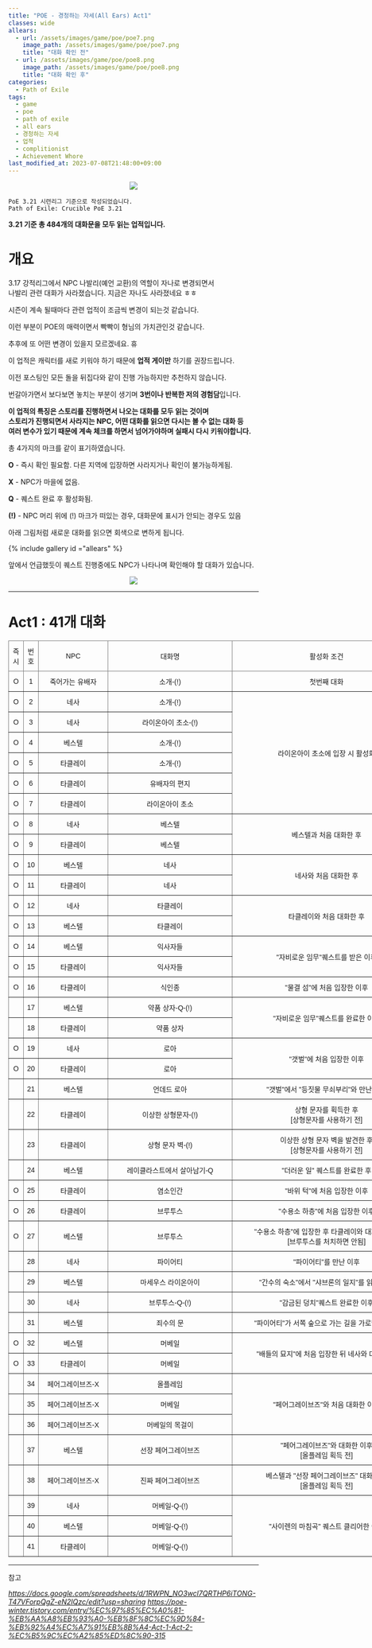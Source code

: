 ```yaml
---
title: "POE - 경청하는 자세(All Ears) Act1"
classes: wide
allears:
  - url: /assets/images/game/poe/poe7.png
    image_path: /assets/images/game/poe/poe7.png
    title: "대화 확인 전"
  - url: /assets/images/game/poe/poe8.png
    image_path: /assets/images/game/poe/poe8.png
    title: "대화 확인 후"
categories:
  - Path of Exile
tags:
  - game
  - poe
  - path of exile
  - all ears
  - 경청하는 자세
  - 업적
  - complitionist
  - Achievement Whore
last_modified_at: 2023-07-08T21:48:00+09:00
---
```


<p align="center">
 <img src = '{{ "/assets/images/game/poe/poe_ear.png" | absolute_url }}'>
</p>

<style type="text/css">
.tg  {border-collapse:collapse;border-spacing:0;}
.tg td{border-color:black;border-style:solid;border-width:1px;font-family:Arial, sans-serif;font-size:14px;
  overflow:hidden;padding:10px 5px;word-break:normal;}
.tg th{border-color:black;border-style:solid;border-width:1px;font-family:Arial, sans-serif;font-size:14px;
  font-weight:normal;overflow:hidden;padding:10px 5px;word-break:normal;}
.tg .tg-9wq8{border-color:inherit;text-align:center;vertical-align:middle}
</style>

```
PoE 3.21 시련리그 기준으로 작성되었습니다.
Path of Exile: Crucible PoE 3.21
```

**3.21 기준 총 484개의 대화문을 모두 읽는 업적입니다.**

# 개요

3.17 강적리그에서 NPC 나발리(예언 교환)의 역할이 자나로 변경되면서  
나발리 관련 대화가 사라졌습니다. 지금은 자나도 사라졌네요 ㅎㅎ

시즌이 계속 될때마다 관련 업적이 조금씩 변경이 되는것 같습니다.

이런 부분이 POE의 매력이면서 빡빡이 형님의 가치관인것 같습니다.

추후에 또 어떤 변경이 있을지 모르겠네요. 휴

이 업적은 캐릭터를 새로 키워야 하기 때문에 **업적 게이만** 하기를 권장드립니다.

이전 포스팅인 모든 돌을 뒤집다와 같이 진행 가능하지만 추천하지 않습니다.

번갈아가면서 보다보면 놓치는 부분이 생기며 **3번이나 반복한 저의 경험담**입니다.

**이 업적의 특징은 스토리를 진행하면서 나오는 대화를 모두 읽는 것이며**  
**스토리가 진행되면서 사라지는 NPC, 어떤 대화를 읽으면 다시는 볼 수 없는 대화 등**  
**여러 변수가 있기 때문에 계속 체크를 하면서 넘어가야하며 실패시 다시 키워야합니다.**

총 4가지의 마크를 같이 표기하였습니다.

**O** - 즉시 확인 필요함. 다른 지역에 입장하면 사라지거나 확인이 불가능하게됨.

**X** - NPC가 마을에 없음.

**Q** - 퀘스트 완료 후 활성화됨.

**(!)** - NPC 머리 위에 (!) 마크가 떠있는 경우, 대화문에 표시가 안되는 경우도 있음

아래 그림처럼 새로운 대화를 읽으면 회색으로 변하게 됩니다.

{% include gallery id ="allears" %}

앞에서 언급했듯이 퀘스트 진행중에도 NPC가 나타나며 확인해야 할 대화가 있습니다.

<p align="center">
 <img src = '{{ "/assets/images/game/poe/poe9.png" | absolute_url }}'>
</p>

---

# Act1 : 41개 대화

<table class="tg" style="undefined;table-layout: fixed; width: 1085px">
<colgroup>
<col style="width: 30px">
<col style="width: 30px">
<col style="width: 140px">
<col style="width: 250px">
<col style="width: 380px">
</colgroup>
<thead>
  <tr>
    <th class="tg-9wq8">즉시</th>
    <th class="tg-9wq8">번호</th>
    <th class="tg-9wq8">NPC</th>
    <th class="tg-9wq8">대화명</th>
    <th class="tg-9wq8">활성화 조건</th>
  </tr>
</thead>
<tbody>
  <tr>
    <td class="tg-9wq8">O</td>
    <td class="tg-9wq8">1</td>
    <td class="tg-9wq8">죽어가는 유배자</td>
    <td class="tg-9wq8">소개-(!)</td>
    <td class="tg-9wq8">첫번째 대화</td>
  </tr>
  <tr>
    <td class="tg-9wq8">O</td>
    <td class="tg-9wq8">2</td>
    <td class="tg-9wq8">네사</td>
    <td class="tg-9wq8">소개-(!)</td>
    <td class="tg-9wq8" rowspan=6>라이온아이 초소에 입장 시 활성화</td>
  </tr>
  <tr>
    <td class="tg-9wq8">O</td>
    <td class="tg-9wq8">3</td>
    <td class="tg-9wq8">네사</td>
    <td class="tg-9wq8">라이온아이 초소-(!)</td>
  </tr>
  <tr>
    <td class="tg-9wq8">O</td>
    <td class="tg-9wq8">4</td>
    <td class="tg-9wq8">베스텔</td>
    <td class="tg-9wq8">소개-(!)</td>
  </tr>
  <tr>
    <td class="tg-9wq8">O</td>
    <td class="tg-9wq8">5</td>
    <td class="tg-9wq8">타클레이</td>
    <td class="tg-9wq8">소개-(!)</td>
  </tr>
  <tr>
    <td class="tg-9wq8">O</td>
    <td class="tg-9wq8">6</td>
    <td class="tg-9wq8">타클레이</td>
    <td class="tg-9wq8">유배자의 편지</td>
  </tr>
  <tr>
    <td class="tg-9wq8">O</td>
    <td class="tg-9wq8">7</td>
    <td class="tg-9wq8">타클레이</td>
    <td class="tg-9wq8">라이온아이 초소</td>
  </tr>
  <tr>
    <td class="tg-9wq8">O</td>
    <td class="tg-9wq8">8</td>
    <td class="tg-9wq8">네사</td>
    <td class="tg-9wq8">베스텔</td>
    <td class="tg-9wq8" rowspan=2>베스텔과 처음 대화한 후</td>
  </tr>
  <tr>
    <td class="tg-9wq8">O</td>
    <td class="tg-9wq8">9</td>
    <td class="tg-9wq8">타클레이</td>
    <td class="tg-9wq8">베스텔</td>
  </tr>
  <tr>
    <td class="tg-9wq8">O</td>
    <td class="tg-9wq8">10</td>
    <td class="tg-9wq8">베스텔</td>
    <td class="tg-9wq8">네사</td>
    <td class="tg-9wq8" rowspan=2>네사와 처음 대화한 후</td>
  </tr>
  <tr>
    <td class="tg-9wq8">O</td>
    <td class="tg-9wq8">11</td>
    <td class="tg-9wq8">타클레이</td>
    <td class="tg-9wq8">네사</td>
  </tr>
  <tr>
    <td class="tg-9wq8">O</td>
    <td class="tg-9wq8">12</td>
    <td class="tg-9wq8">네사</td>
    <td class="tg-9wq8">타클레이</td>
    <td class="tg-9wq8" rowspan=2>타클레이와 처음 대화한 후</td>
  </tr>
  <tr>
    <td class="tg-9wq8">O</td>
    <td class="tg-9wq8">13</td>
    <td class="tg-9wq8">베스텔</td>
    <td class="tg-9wq8">타클레이</td>
  </tr>
  <tr>
    <td class="tg-9wq8">O</td>
    <td class="tg-9wq8">14</td>
    <td class="tg-9wq8">베스텔</td>
    <td class="tg-9wq8">익사자들</td>
    <td class="tg-9wq8" rowspan=2>"자비로운 임무"퀘스트를 받은 이후</td>
  </tr>
  <tr>
    <td class="tg-9wq8">O</td>
    <td class="tg-9wq8">15</td>
    <td class="tg-9wq8">타클레이</td>
    <td class="tg-9wq8">익사자들</td>
  </tr>
  <tr>
    <td class="tg-9wq8">O</td>
    <td class="tg-9wq8">16</td>
    <td class="tg-9wq8">타클레이</td>
    <td class="tg-9wq8">식인종</td>
    <td class="tg-9wq8">"물결 섬"에 처음 입장한 이후</td>
  </tr>
  <tr>
    <td class="tg-9wq8"></td>
    <td class="tg-9wq8">17</td>
    <td class="tg-9wq8">베스텔</td>
    <td class="tg-9wq8">약품 상자-Q-(!)</td>
    <td class="tg-9wq8" rowspan=2>"자비로운 임무"퀘스트를 완료한 이후</td>
  </tr>
  <tr>
    <td class="tg-9wq8"></td>
    <td class="tg-9wq8">18</td>
    <td class="tg-9wq8">타클레이</td>
    <td class="tg-9wq8">약품 상자</td>
  </tr>
  <tr>
    <td class="tg-9wq8">O</td>
    <td class="tg-9wq8">19</td>
    <td class="tg-9wq8">네사</td>
    <td class="tg-9wq8">로아</td>
    <td class="tg-9wq8" rowspan=2>"갯벌"에 처음 입장한 이후</td>
  </tr>
  <tr>
    <td class="tg-9wq8">O</td>
    <td class="tg-9wq8">20</td>
    <td class="tg-9wq8">타클레이</td>
    <td class="tg-9wq8">로아</td>
  </tr>
  <tr>
    <td class="tg-9wq8"></td>
    <td class="tg-9wq8">21</td>
    <td class="tg-9wq8">베스텔</td>
    <td class="tg-9wq8">언데드 로아</td>
    <td class="tg-9wq8">"갯벌"에서 "등짓물 무쇠부리"와 만난 이후</td>
  </tr>
  <tr>
    <td class="tg-9wq8"></td>
    <td class="tg-9wq8">22</td>
    <td class="tg-9wq8">타클레이</td>
    <td class="tg-9wq8">이상한 상형문자-(!)</td>
    <td class="tg-9wq8">상형 문자를 획득한 후<br>[상형문자를 사용하기 전]</td>
  </tr>
  <tr>
    <td class="tg-9wq8"></td>
    <td class="tg-9wq8">23</td>
    <td class="tg-9wq8">타클레이</td>
    <td class="tg-9wq8">상형 문자 벽-(!)</td>
    <td class="tg-9wq8">이상한 상형 문자 벽을 발견한 후<br>[상형문자를 사용하기 전]</td>
  </tr>
  <tr>
    <td class="tg-9wq8"></td>
    <td class="tg-9wq8">24</td>
    <td class="tg-9wq8">베스텔</td>
    <td class="tg-9wq8">레이클라스트에서 살아남기-Q</td>
    <td class="tg-9wq8">"더러운 일" 퀘스트를 완료한 후</td>
  </tr>
  <tr>
    <td class="tg-9wq8">O</td>
    <td class="tg-9wq8">25</td>
    <td class="tg-9wq8">타클레이</td>
    <td class="tg-9wq8">염소인간</td>
    <td class="tg-9wq8">"바위 턱"에 처음 입장한 이후</td>
  </tr>
  <tr>
    <td class="tg-9wq8">O</td>
    <td class="tg-9wq8">26</td>
    <td class="tg-9wq8">타클레이</td>
    <td class="tg-9wq8">브루투스</td>
    <td class="tg-9wq8">"수용소 하층"에 처음 입장한 이후</td>
  </tr>
  <tr>
    <td class="tg-9wq8">O</td>
    <td class="tg-9wq8">27</td>
    <td class="tg-9wq8">베스텔</td>
    <td class="tg-9wq8">브루투스</td>
    <td class="tg-9wq8">"수용소 하층"에 입장한 후 타클레이와 대화한 이후<br>[브루투스를 처치하면 안됨]</td>
  </tr>
  <tr>
    <td class="tg-9wq8"></td>
    <td class="tg-9wq8">28</td>
    <td class="tg-9wq8">네사</td>
    <td class="tg-9wq8">파이어티</td>
    <td class="tg-9wq8">"파이어티"를 만난 이후</td>
  </tr>
  <tr>
    <td class="tg-9wq8"></td>
    <td class="tg-9wq8">29</td>
    <td class="tg-9wq8">베스텔</td>
    <td class="tg-9wq8">마세우스 라이온아이</td>
    <td class="tg-9wq8">"간수의 숙소"에서 "샤브론의 일지"를 읽은 이후</td>
  </tr>
  <tr>
    <td class="tg-9wq8"></td>
    <td class="tg-9wq8">30</td>
    <td class="tg-9wq8">네사</td>
    <td class="tg-9wq8">브루투스-Q-(!)</td>
    <td class="tg-9wq8">"감금된 덩치"퀘스트 완료한 이후</td>
  </tr>
  <tr>
    <td class="tg-9wq8"></td>
    <td class="tg-9wq8">31</td>
    <td class="tg-9wq8">베스텔</td>
    <td class="tg-9wq8">죄수의 문</td>
    <td class="tg-9wq8">"파이어티"가 서쪽 숲으로 가는 길을 가로막은 이후</td>
  </tr>
  <tr>
    <td class="tg-9wq8">O</td>
    <td class="tg-9wq8">32</td>
    <td class="tg-9wq8">베스텔</td>
    <td class="tg-9wq8">머베일</td>
    <td class="tg-9wq8" rowspan=2>"배들의 묘지"에 처음 입장한 뒤 네사와 대화 이후</td>
  </tr>
  <tr>
    <td class="tg-9wq8">O</td>
    <td class="tg-9wq8">33</td>
    <td class="tg-9wq8">타클레이</td>
    <td class="tg-9wq8">머베일</td>
  </tr>
  <tr>
    <td class="tg-9wq8"></td>
    <td class="tg-9wq8">34</td>
    <td class="tg-9wq8">페어그레이브즈-X</td>
    <td class="tg-9wq8">올플레임</td>
    <td class="tg-9wq8" rowspan=3>"페어그레이브즈"와 처음 대화한 이후</td>
  </tr>
  <tr>
    <td class="tg-9wq8"></td>
    <td class="tg-9wq8">35</td>
    <td class="tg-9wq8">페어그레이브즈-X</td>
    <td class="tg-9wq8">머베일</td>
  </tr>
  <tr>
    <td class="tg-9wq8"></td>
    <td class="tg-9wq8">36</td>
    <td class="tg-9wq8">페어그레이브즈-X</td>
    <td class="tg-9wq8">머베일의 목걸이</td>
  </tr>
  <tr>
    <td class="tg-9wq8"></td>
    <td class="tg-9wq8">37</td>
    <td class="tg-9wq8">베스텔</td>
    <td class="tg-9wq8">선장 페어그레이브즈</td>
    <td class="tg-9wq8">"페어그레이브즈"와 대화한 이후<br>[올플레임 획득 전]</td>
  </tr>
  <tr>
    <td class="tg-9wq8"></td>
    <td class="tg-9wq8">38</td>
    <td class="tg-9wq8">페어그레이브즈-X</td>
    <td class="tg-9wq8">진짜 페어그레이브즈</td>
    <td class="tg-9wq8">베스텔과 "선장 페어그레이브즈" 대화 이후<br>[올플레임 획득 전]</td>
  </tr>
  <tr>
    <td class="tg-9wq8"></td>
    <td class="tg-9wq8">39</td>
    <td class="tg-9wq8">네사</td>
    <td class="tg-9wq8">머베일-Q-(!)</td>
    <td class="tg-9wq8" rowspan=3>"사이렌의 마침곡" 퀘스트 클리어한 이후</td>
  </tr>
  <tr>
    <td class="tg-9wq8"></td>
    <td class="tg-9wq8">40</td>
    <td class="tg-9wq8">베스텔</td>
    <td class="tg-9wq8">머베일-Q-(!)</td>
  </tr>
  <tr>
    <td class="tg-9wq8"></td>
    <td class="tg-9wq8">41</td>
    <td class="tg-9wq8">타클레이</td>
    <td class="tg-9wq8">머베일-Q-(!)</td>
  </tr>
</tbody>
</table>

---
참고

*https://docs.google.com/spreadsheets/d/1RWPN_NO3wcl7QRTHP6iTONG-T47VForpQgZ-eN2IQzc/edit?usp=sharing*  *https://poe-winter.tistory.com/entry/%EC%97%85%EC%A0%81-%EB%AA%A8%EB%93%A0-%EB%8F%8C%EC%9D%84-%EB%92%A4%EC%A7%91%EB%8B%A4-Act-1-Act-2-%EC%B5%9C%EC%A2%85%ED%8C%90-315*